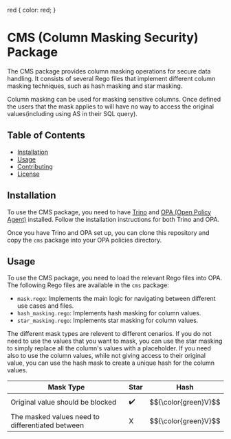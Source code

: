 red {
  color: red;
}

# CMS (Column Masking Security) Package

The CMS package provides column masking operations for secure data handling. It consists of several Rego files that implement different column masking techniques, such as hash masking and star masking.

Column masking can be used for masking sensitive columns. Once defined the users that the mask applies to will have no way to access the original values(including using AS in their SQL query).

## Table of Contents

- [Installation](#installation)
- [Usage](#usage)
- [Contributing](#contributing)
- [License](#license)

## Installation

To use the CMS package, you need to have [Trino](https://trino.io/) and [OPA (Open Policy Agent)](https://www.openpolicyagent.org/) installed. Follow the installation instructions for both Trino and OPA.

Once you have Trino and OPA set up, you can clone this repository and copy the `cms` package into your OPA policies directory.

## Usage

To use the CMS package, you need to load the relevant Rego files into OPA. The following Rego files are available in the `cms` package:

- `mask.rego`: Implements the main logic for navigating between different use cases and files.
- `hash_masking.rego`: Implements hash masking for column values.
- `star_masking.rego`: Implements star masking for column values.

The different mask types are relevent to different cenarios. If you do not need to use the values that you want to mask, you can use the star masking to simply replace all the column's values with a placeholder. If you need also to use the column values, while not giving access to their original value, you can use the hash mask to create a unique hash for the column values.

Mask Type | Star | Hash 
--- | --- | --- 
Original value should be blocked | :heavy_check_mark: | $${\color{green}V}$$	
The masked values need to differentiated between  | <red>X</red> | $${\color{green}V}$$ 